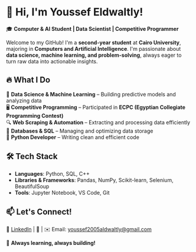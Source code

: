 

# 👋 Hi, I'm Youssef Eldwaltly!  

🎓 **Computer & AI Student | Data Scientist | Competitive Programmer**  

Welcome to my GitHub! I'm a **second-year student** at **Cairo University**, majoring in **Computers and Artificial Intelligence**. I'm passionate about **data science, machine learning, and problem-solving**, always eager to turn raw data into actionable insights.  

## 🔥 What I Do  
🚀 **Data Science & Machine Learning** – Building predictive models and analyzing data  
🖥️ **Competitive Programming** – Participated in **ECPC (Egyptian Collegiate Programming Contest)**  
🔍 **Web Scraping & Automation** – Extracting and processing data efficiently  
💾 **Databases & SQL** – Managing and optimizing data storage  
🐍 **Python Developer** – Writing clean and efficient code  

## 🛠️ Tech Stack  
- **Languages**: Python, SQL, C++  
- **Libraries & Frameworks**: Pandas, NumPy, Scikit-learn, Selenium, BeautifulSoup  
- **Tools**: Jupyter Notebook, VS Code, Git  

## 📫 Let's Connect!  
💼 [LinkedIn](linkedin.com/in/youssef-eldwaltly) | 📝 | ✉️ Email: youssef2005aldwaltly@gmail.com  

🚀 **Always learning, always building!**  
